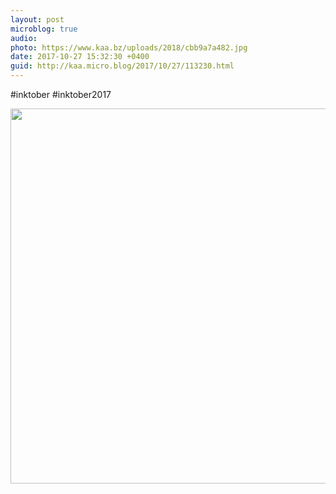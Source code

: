 ```yaml
---
layout: post
microblog: true
audio: 
photo: https://www.kaa.bz/uploads/2018/cbb9a7a482.jpg
date: 2017-10-27 15:32:30 +0400
guid: http://kaa.micro.blog/2017/10/27/113230.html
---
```

#inktober #inktober2017

<img src="https://www.kaa.bz/uploads/2018/cbb9a7a482.jpg" width="600" height="600" />

